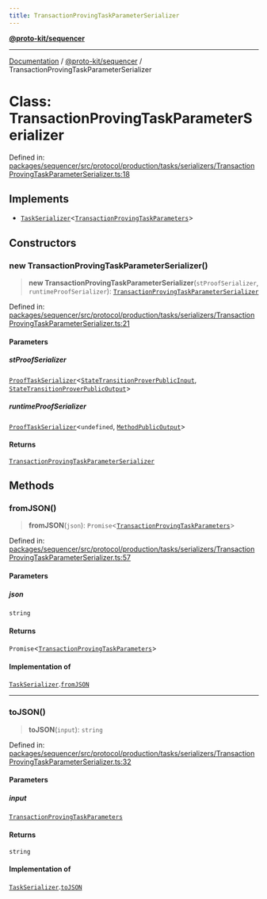 ```yaml
---
title: TransactionProvingTaskParameterSerializer
---
```


[**@proto-kit/sequencer**](../README.md)

***

[Documentation](../../../README.md) / [@proto-kit/sequencer](../README.md) / TransactionProvingTaskParameterSerializer

# Class: TransactionProvingTaskParameterSerializer

Defined in: [packages/sequencer/src/protocol/production/tasks/serializers/TransactionProvingTaskParameterSerializer.ts:18](https://github.com/proto-kit/framework/blob/b953c754e500c62f01fbbd6d09adfb2f5577269d/packages/sequencer/src/protocol/production/tasks/serializers/TransactionProvingTaskParameterSerializer.ts#L18)

## Implements

- [`TaskSerializer`](../interfaces/TaskSerializer.md)\<[`TransactionProvingTaskParameters`](../type-aliases/TransactionProvingTaskParameters.md)\>

## Constructors

### new TransactionProvingTaskParameterSerializer()

> **new TransactionProvingTaskParameterSerializer**(`stProofSerializer`, `runtimeProofSerializer`): [`TransactionProvingTaskParameterSerializer`](TransactionProvingTaskParameterSerializer.md)

Defined in: [packages/sequencer/src/protocol/production/tasks/serializers/TransactionProvingTaskParameterSerializer.ts:21](https://github.com/proto-kit/framework/blob/b953c754e500c62f01fbbd6d09adfb2f5577269d/packages/sequencer/src/protocol/production/tasks/serializers/TransactionProvingTaskParameterSerializer.ts#L21)

#### Parameters

##### stProofSerializer

[`ProofTaskSerializer`](ProofTaskSerializer.md)\<[`StateTransitionProverPublicInput`](../../protocol/classes/StateTransitionProverPublicInput.md), [`StateTransitionProverPublicOutput`](../../protocol/classes/StateTransitionProverPublicOutput.md)\>

##### runtimeProofSerializer

[`ProofTaskSerializer`](ProofTaskSerializer.md)\<`undefined`, [`MethodPublicOutput`](../../protocol/classes/MethodPublicOutput.md)\>

#### Returns

[`TransactionProvingTaskParameterSerializer`](TransactionProvingTaskParameterSerializer.md)

## Methods

### fromJSON()

> **fromJSON**(`json`): `Promise`\<[`TransactionProvingTaskParameters`](../type-aliases/TransactionProvingTaskParameters.md)\>

Defined in: [packages/sequencer/src/protocol/production/tasks/serializers/TransactionProvingTaskParameterSerializer.ts:57](https://github.com/proto-kit/framework/blob/b953c754e500c62f01fbbd6d09adfb2f5577269d/packages/sequencer/src/protocol/production/tasks/serializers/TransactionProvingTaskParameterSerializer.ts#L57)

#### Parameters

##### json

`string`

#### Returns

`Promise`\<[`TransactionProvingTaskParameters`](../type-aliases/TransactionProvingTaskParameters.md)\>

#### Implementation of

[`TaskSerializer`](../interfaces/TaskSerializer.md).[`fromJSON`](../interfaces/TaskSerializer.md#fromjson)

***

### toJSON()

> **toJSON**(`input`): `string`

Defined in: [packages/sequencer/src/protocol/production/tasks/serializers/TransactionProvingTaskParameterSerializer.ts:32](https://github.com/proto-kit/framework/blob/b953c754e500c62f01fbbd6d09adfb2f5577269d/packages/sequencer/src/protocol/production/tasks/serializers/TransactionProvingTaskParameterSerializer.ts#L32)

#### Parameters

##### input

[`TransactionProvingTaskParameters`](../type-aliases/TransactionProvingTaskParameters.md)

#### Returns

`string`

#### Implementation of

[`TaskSerializer`](../interfaces/TaskSerializer.md).[`toJSON`](../interfaces/TaskSerializer.md#tojson)
